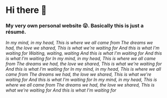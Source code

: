 # Hi there :metal:

### My very own personal website :stuck_out_tongue_winking_eye:. Basically this is just a résumé.

*In my mind, in my head,
This is where we all came from
The dreams we had, the love we shared,
This is what we're waiting for
And this is what I'm waiting for
Waiting, waiting, waiting
And this is what I'm waiting for
And this is what I'm waiting for
In my mind, in my head,
This is where we all came from
The dreams we had, the love we shared,
This is what we're waiting for
And this is what I'm waiting for
In my mind, in my head,
This is where we all came from
The dreams we had, the love we shared,
This is what we're waiting for
And this is what I'm waiting for
In my mind, in my head,
This is where we all came from
The dreams we had, the love we shared,
This is what we're waiting for
And this is what I'm waiting for*
<!--
**DiosBond/DiosBond** is a ✨ _special_ ✨ repository because its `README.md` (this file) appears on your GitHub profile.

Here are some ideas to get you started:

- 🔭 I’m currently working on ...
- 🌱 I’m currently learning ...
- 👯 I’m looking to collaborate on ...
- 🤔 I’m looking for help with ...
- 💬 Ask me about ...
- 📫 How to reach me: ...
- 😄 Pronouns: ...
- ⚡ Fun fact: ...
-->

